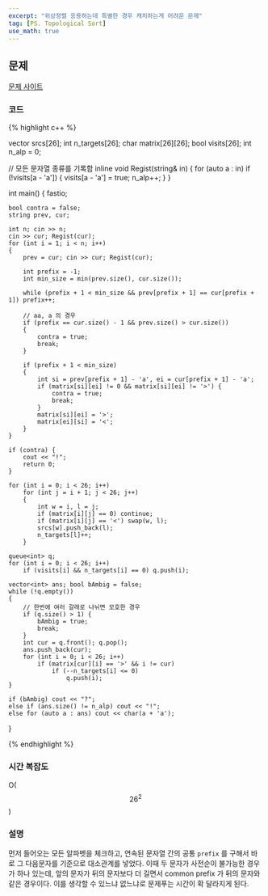 ```yaml
---
excerpt: "위상정렬 응용하는데 특별한 경우 캐치하는게 어려운 문제"
tag: [PS. Topological Sort]
use_math: true
---
```


## 문제

[문제 사이트](https://www.acmicpc.net/problem/2848)

### 코드

{% highlight c++ %}

vector<int> srcs[26];
int n_targets[26];
char matrix[26][26];
bool visits[26]; int n_alp = 0;

// 모든 문자열 종류를 기록함
inline void Regist(string& in)
{
	for (auto a : in) 
		if (!visits[a - 'a']) { 
			visits[a - 'a'] = true; 
			n_alp++; 
		}
}

int main()
{
	fastio;
	
	bool contra = false;
	string prev, cur; 
    
	int n; cin >> n;
	cin >> cur; Regist(cur);
	for (int i = 1; i < n; i++)
	{
		prev = cur; cin >> cur; Regist(cur);

		int prefix = -1;
		int min_size = min(prev.size(), cur.size());

		while (prefix + 1 < min_size && prev[prefix + 1] == cur[prefix + 1]) prefix++;

		// aa, a 의 경우
		if (prefix == cur.size() - 1 && prev.size() > cur.size())
		{
			contra = true;
			break;
		}

		if (prefix + 1 < min_size)
		{
			int si = prev[prefix + 1] - 'a', ei = cur[prefix + 1] - 'a';
			if (matrix[si][ei] != 0 && matrix[si][ei] != '>') {
				contra = true;
				break;
			}
			matrix[si][ei] = '>';
			matrix[ei][si] = '<';
		}
	}

	if (contra) {
		cout << "!";
		return 0;
	}

	for (int i = 0; i < 26; i++)
		for (int j = i + 1; j < 26; j++)
		{
			int w = i, l = j;
			if (matrix[i][j] == 0) continue;
			if (matrix[i][j] == '<') swap(w, l);
			srcs[w].push_back(l);
			n_targets[l]++;
		}

	queue<int> q;
	for (int i = 0; i < 26; i++)
		if (visits[i] && n_targets[i] == 0) q.push(i);

	vector<int> ans; bool bAmbig = false;
	while (!q.empty())
	{
		// 한번에 여러 갈래로 나뉘면 모호한 경우
		if (q.size() > 1) {
			bAmbig = true;
			break;
		}
		int cur = q.front(); q.pop();
		ans.push_back(cur);
		for (int i = 0; i < 26; i++)
			if (matrix[cur][i] == '>' && i != cur)
				if (--n_targets[i] <= 0)
					q.push(i);
	}

	if (bAmbig) cout << "?";
	else if (ans.size() != n_alp) cout << "!";
	else for (auto a : ans) cout << char(a + 'a');
}

{% endhighlight %}


### 시간 복잡도

O($$ 26^2 $$)

### 설명

먼저 들어오는 모든 알파벳을 체크하고, 연속된 문자열 간의 공통 ```prefix``` 를 구해서 바로 그 다음문자를 기준으로 대소관계를 넣었다. 이때 두 문자가 사전순이 불가능한 경우가 하나 있는데, 앞의 문자가 뒤의 문자보다 더 길면서 common prefix 가 뒤의 문자와 같은 경우이다. 이를 생각할 수 있느냐 없느냐로 문제푸는 시간이 확 달라지게 된다. 
